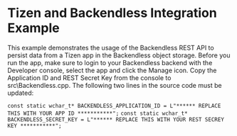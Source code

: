 Tizen and Backendless Integration Example
=========================================
This example demonstrates the usage of the Backendless REST API to persist data from a Tizen app in the Backendless object storage. Before you run the app, make sure to login to your Backendless backend with the Developer console, select the app and click the Manage icon. Copy the Application ID and REST Secret Key from the console to src\Backendless.cpp.  The following two lines in the source code must be updated:

`const static wchar_t* BACKENDLESS_APPLICATION_ID = L"****** REPLACE THIS WITH YOUR APP ID ***********";`
`const static wchar_t* BACKENDLESS_SECRET_KEY = L"****** REPLACE THIS WITH YOUR REST SECREY KEY ***********";`
